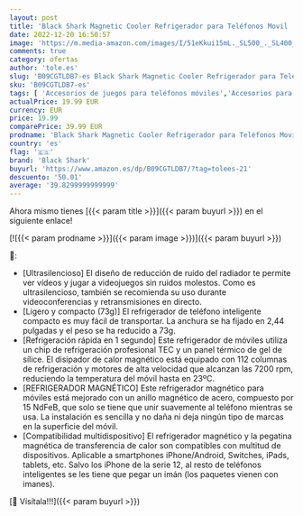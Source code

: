 ```yaml
---
layout: post
title: 'Black Shark Magnetic Cooler Refrigerador para Teléfonos Movil  Magnético Enfriador Teléfono Móvil De Enfriamiento Rápido del Teléfono Móvil  Radiador para iPhone  Juegos  Tiktok Transmisión en Vivo'
date: 2022-12-20 16:50:57
image: 'https://m.media-amazon.com/images/I/51eKkui15mL._SL500_._SL400_.jpg'
comments: true
category: ofertas
author: 'tole.es'
slug: 'B09CGTLDB7-es Black Shark Magnetic Cooler Refrigerador para Teléfonos...'
sku: 'B09CGTLDB7-es'
tags: [ 'Accesorios de juegos para teléfonos móviles','Accesorios para móviles','Comunicación móvil y accesorios','Electrónica','black shark','iphone','🇪🇸', ]
actualPrice: 19.99 EUR
currency: EUR
price: 19.99
comparePrice: 39.99 EUR
prodname: 'Black Shark Magnetic Cooler Refrigerador para Teléfonos Movil  Magnético Enfriador Teléfono Móvil De Enfriamiento Rápido del Teléfono Móvil  Radiador para iPhone  Juegos  Tiktok Transmisión en Vivo'
country: 'es'
flag: '🇪🇸'
brand: 'Black Shark'
buyurl: 'https://www.amazon.es/dp/B09CGTLDB7/?tag=tolees-21'
descuento: '50.01'
average: '39.8299999999999'
---
```


Ahora mismo tienes [{{< param title >}}]({{< param buyurl >}}) en el siguiente enlace!

[![{{< param prodname >}}]({{< param image >}})]({{< param buyurl >}})

🔎:

- [Ultrasilencioso] El diseño de reducción de ruido del radiador te permite ver vídeos y jugar a videojuegos sin ruidos molestos. Como es ultrasilencioso, también se recomienda su uso durante videoconferencias y retransmisiones en directo.
- [Ligero y compacto (73g)] El refrigerador de teléfono inteligente compacto es muy fácil de transportar. La anchura se ha fijado en 2,44 pulgadas y el peso se ha reducido a 73g.
- [Refrigeración rápida en 1 segundo] Este refrigerador de móviles utiliza un chip de refrigeración profesional TEC y un panel térmico de gel de sílice. El disipador de calor magnético está equipado con 112 columnas de refrigeración y motores de alta velocidad que alcanzan las 7200 rpm, reduciendo la temperatura del móvil hasta en 23ºC.
- [REFRIGERADOR MAGNÉTICO] Este refrigerador magnético para móviles está mejorado con un anillo magnético de acero, compuesto por 15 NdFeB, que solo se tiene que unir suavemente al teléfono mientras se usa. La instalación es sencilla y no daña ni deja ningún tipo de marcas en la superficie del móvil.
- [Compatibilidad multidispositivo] El refrigerador magnético y la pegatina magnética de transferencia de calor son compatibles con multitud de dispositivos. Aplicable a smartphones iPhone/Android, Switches, iPads, tablets, etc. Salvo los iPhone de la serie 12, al resto de teléfonos inteligentes se les tiene que pegar un imán (los paquetes vienen con imanes).

[🛒 Visítala!!!]({{< param buyurl >}})
